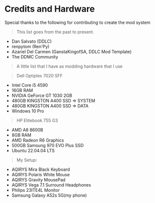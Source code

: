 
# Credits and Hardware
Special thanks to the following for contributing to create the mod system
> This list goes from the past to present.

- Dan Salvato (DDLC)
- renpytom (Ren'Py)
- Azariel Del Carmen (GanstaKingofSA, DDLC Mod Template)
- The DDMC Community

>A little list that I have as modding hardware that I use

>Dell Optiplex 7020 SFF</u>
>
- Intel Core i5 4590
- 16GB RAM
- NVIDIA GeForce GT 1030 2GB
- 480GB KINGSTON A400 SSD => SYSTEM
- 480GB KINGSTON A400 SSD => DATA
- Windows 10 Pro

>HP Elitebook 755 G3</u>
>
- AMD A8 8600B
- 8GB RAM
- AMD Radeon R6 Graphics
- 500GB Samsung 970 EVO Plus SSD
- Ubuntu 22.04.04 LTS


>My Setup:
>
- AQIRYS Mira Black Keyboard
- AQIRYS Polaris White Mouse
- AQIRYS Gravity MousePad
- AQIRYS Vega 7.1 Surround Headphones
- Philips 23ITE4L Monitor
- Samsung Galaxy A52s 5G(my phone)
